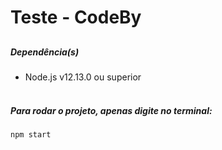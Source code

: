 # Teste - CodeBy

##

##### Dependência(s)

- Node.js v12.13.0 ou superior <br/><br/>

##### Para rodar o projeto, apenas digite no terminal:

`npm start`
